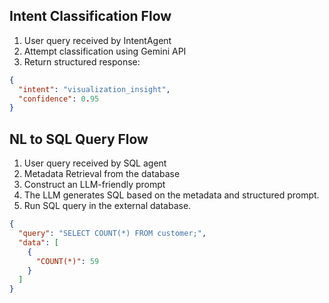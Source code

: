 ## Intent Classification Flow

1. User query received by IntentAgent
2. Attempt classification using Gemini API
3. Return structured response:

```json
{
  "intent": "visualization_insight",
  "confidence": 0.95
}
```

## NL to SQL Query Flow

1. User query received by SQL agent
2. Metadata Retrieval from the database
3. Construct an LLM-friendly prompt
4. The LLM generates SQL based on the metadata and structured prompt.
5. Run SQL query in the external database.

```json
{
  "query": "SELECT COUNT(*) FROM customer;",
  "data": [
    {
      "COUNT(*)": 59
    }
  ]
}
```
